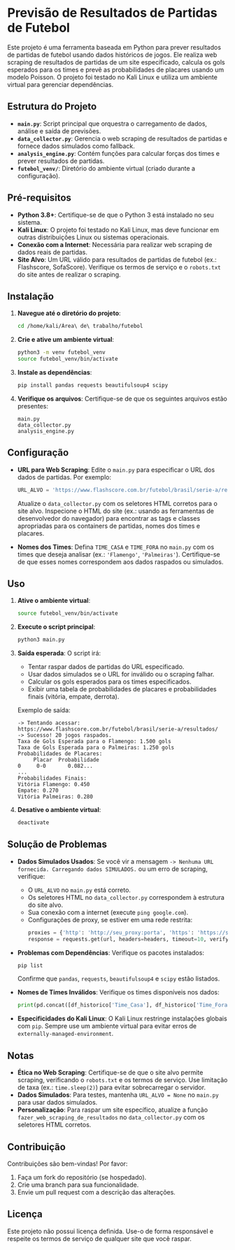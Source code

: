 # Previsão de Resultados de Partidas de Futebol

Este projeto é uma ferramenta baseada em Python para prever resultados de partidas de futebol usando dados históricos de jogos. Ele realiza web scraping de resultados de partidas de um site especificado, calcula os gols esperados para os times e prevê as probabilidades de placares usando um modelo Poisson. O projeto foi testado no Kali Linux e utiliza um ambiente virtual para gerenciar dependências.

## Estrutura do Projeto

- **`main.py`**: Script principal que orquestra o carregamento de dados, análise e saída de previsões.
- **`data_collector.py`**: Gerencia o web scraping de resultados de partidas e fornece dados simulados como fallback.
- **`analysis_engine.py`**: Contém funções para calcular forças dos times e prever resultados de partidas.
- **`futebol_venv/`**: Diretório do ambiente virtual (criado durante a configuração).

## Pré-requisitos

- **Python 3.8+**: Certifique-se de que o Python 3 está instalado no seu sistema.
- **Kali Linux**: O projeto foi testado no Kali Linux, mas deve funcionar em outras distribuições Linux ou sistemas operacionais.
- **Conexão com a Internet**: Necessária para realizar web scraping de dados reais de partidas.
- **Site Alvo**: Um URL válido para resultados de partidas de futebol (ex.: Flashscore, SofaScore). Verifique os termos de serviço e o `robots.txt` do site antes de realizar o scraping.

## Instalação

1. **Navegue até o diretório do projeto**:
   ```bash
   cd /home/kali/Área\ de\ trabalho/futebol
   ```

2. **Crie e ative um ambiente virtual**:
   ```bash
   python3 -m venv futebol_venv
   source futebol_venv/bin/activate
   ```

3. **Instale as dependências**:
   ```bash
   pip install pandas requests beautifulsoup4 scipy
   ```

4. **Verifique os arquivos**:
   Certifique-se de que os seguintes arquivos estão presentes:
   ```
   main.py
   data_collector.py
   analysis_engine.py
   ```

## Configuração

- **URL para Web Scraping**:
  Edite o `main.py` para especificar o URL dos dados de partidas. Por exemplo:
  ```python
  URL_ALVO = 'https://www.flashscore.com.br/futebol/brasil/serie-a/resultados/'
  ```
  Atualize o `data_collector.py` com os seletores HTML corretos para o site alvo. Inspecione o HTML do site (ex.: usando as ferramentas de desenvolvedor do navegador) para encontrar as tags e classes apropriadas para os containers de partidas, nomes dos times e placares.

- **Nomes dos Times**:
  Defina `TIME_CASA` e `TIME_FORA` no `main.py` com os times que deseja analisar (ex.: `'Flamengo'`, `'Palmeiras'`). Certifique-se de que esses nomes correspondem aos dados raspados ou simulados.

## Uso

1. **Ative o ambiente virtual**:
   ```bash
   source futebol_venv/bin/activate
   ```

2. **Execute o script principal**:
   ```bash
   python3 main.py
   ```

3. **Saída esperada**:
   O script irá:
   - Tentar raspar dados de partidas do URL especificado.
   - Usar dados simulados se o URL for inválido ou o scraping falhar.
   - Calcular os gols esperados para os times especificados.
   - Exibir uma tabela de probabilidades de placares e probabilidades finais (vitória, empate, derrota).

   Exemplo de saída:
   ```
   -> Tentando acessar: https://www.flashscore.com.br/futebol/brasil/serie-a/resultados/
   -> Sucesso! 20 jogos raspados.
   Taxa de Gols Esperada para o Flamengo: 1.500 gols
   Taxa de Gols Esperada para o Palmeiras: 1.250 gols
   Probabilidades de Placares:
        Placar  Probabilidade
   0     0-0       0.082...
   ...
   Probabilidades Finais:
   Vitória Flamengo: 0.450
   Empate: 0.270
   Vitória Palmeiras: 0.280
   ```

4. **Desative o ambiente virtual**:
   ```bash
   deactivate
   ```

## Solução de Problemas

- **Dados Simulados Usados**:
  Se você vir a mensagem `-> Nenhuma URL fornecida. Carregando dados SIMULADOS.` ou um erro de scraping, verifique:
  - O `URL_ALVO` no `main.py` está correto.
  - Os seletores HTML no `data_collector.py` correspondem à estrutura do site alvo.
  - Sua conexão com a internet (execute `ping google.com`).
  - Configurações de proxy, se estiver em uma rede restrita:
    ```python
    proxies = {'http': 'http://seu_proxy:porta', 'https': 'https://seu_proxy:porta'}
    response = requests.get(url, headers=headers, timeout=10, verify=True, proxies=proxies)
    ```

- **Problemas com Dependências**:
  Verifique os pacotes instalados:
  ```bash
  pip list
  ```
  Confirme que `pandas`, `requests`, `beautifulsoup4` e `scipy` estão listados.

- **Nomes de Times Inválidos**:
  Verifique os times disponíveis nos dados:
  ```python
  print(pd.concat([df_historico['Time_Casa'], df_historico['Time_Fora']]).unique())
  ```

- **Especificidades do Kali Linux**:
  O Kali Linux restringe instalações globais com `pip`. Sempre use um ambiente virtual para evitar erros de `externally-managed-environment`.

## Notas

- **Ética no Web Scraping**: Certifique-se de que o site alvo permite scraping, verificando o `robots.txt` e os termos de serviço. Use limitação de taxa (ex.: `time.sleep(2)`) para evitar sobrecarregar o servidor.
- **Dados Simulados**: Para testes, mantenha `URL_ALVO = None` no `main.py` para usar dados simulados.
- **Personalização**: Para raspar um site específico, atualize a função `fazer_web_scraping_de_resultados` no `data_collector.py` com os seletores HTML corretos.

## Contribuição

Contribuições são bem-vindas! Por favor:
1. Faça um fork do repositório (se hospedado).
2. Crie uma branch para sua funcionalidade.
3. Envie um pull request com a descrição das alterações.

## Licença

Este projeto não possui licença definida. Use-o de forma responsável e respeite os termos de serviço de qualquer site que você raspar.
